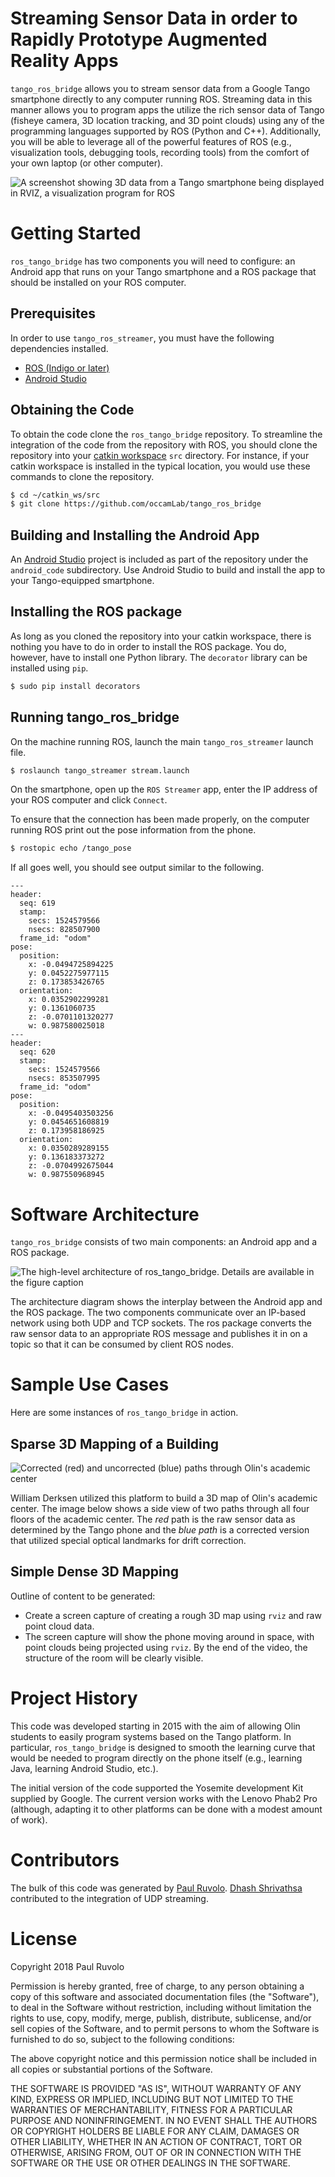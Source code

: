 # Streaming Sensor Data in order to Rapidly Prototype Augmented Reality Apps

`tango_ros_bridge` allows you to stream sensor data from a Google Tango smartphone directly to any computer running ROS.  Streaming data in this manner allows you to program apps the utilize the rich sensor data of Tango (fisheye camera, 3D location tracking, and 3D point clouds) using any of the programming languages supported by ROS (Python and C++).  Additionally, you will be able to leverage all of the powerful features of ROS (e.g., visualization tools, debugging tools, recording tools) from the comfort of your own laptop (or other computer).

![A screenshot showing 3D data from a Tango smartphone being displayed in RVIZ, a visualization program for ROS](images/tango_ros_bridge_screenshot_1.png)

# Getting Started
`ros_tango_bridge` has two components you will need to configure: an Android app that runs on your Tango smartphone and a ROS package that should be installed on your ROS computer.

## Prerequisites

In order to use `tango_ros_streamer`, you must have the following dependencies installed.
* [ROS (Indigo or later)](http://wiki.ros.org/ROS/Installation)
* [Android Studio](https://developer.android.com/studio/index.html)

## Obtaining the Code

To obtain the code clone the `ros_tango_bridge` repository.  To streamline the integration of the code from the repository with ROS, you should clone the repository into your [catkin workspace](http://wiki.ros.org/catkin/Tutorials/create_a_workspace) `src` directory.  For instance, if your catkin workspace is installed in the typical location, you would use these commands to clone the repository.

``` bash
$ cd ~/catkin_ws/src
$ git clone https://github.com/occamLab/tango_ros_bridge
```

## Building and Installing the Android App

An [Android Studio](https://developer.android.com/studio/index.html) project is included as part of the repository under the `android_code` subdirectory.  Use Android Studio to build and install the app to your Tango-equipped smartphone.

## Installing the ROS package

As long as you cloned the repository into your catkin workspace, there is nothing you have to do in order to install the ROS package.  You do, however, have to install one Python library.  The `decorator` library can be installed using `pip`.

``` bash
$ sudo pip install decorators
```

## Running tango_ros_bridge

On the machine running ROS, launch the main `tango_ros_streamer` launch file.
``` bash
$ roslaunch tango_streamer stream.launch
```

On the smartphone, open up the `ROS Streamer` app, enter the IP address of your ROS computer and click `Connect`.

To ensure that the connection has been made properly, on the computer running ROS print out the pose information from the phone.
``` bash
$ rostopic echo /tango_pose
```

If all goes well, you should see output similar to the following.

```
---
header:
  seq: 619
  stamp:
    secs: 1524579566
    nsecs: 828507900
  frame_id: "odom"
pose:
  position:
    x: -0.0494725894225
    y: 0.0452275977115
    z: 0.173853426765
  orientation:
    x: 0.0352902299281
    y: 0.1361060735
    z: -0.0701101320277
    w: 0.987580025018
---
header:
  seq: 620
  stamp:
    secs: 1524579566
    nsecs: 853507995
  frame_id: "odom"
pose:
  position:
    x: -0.0495403503256
    y: 0.0454651608819
    z: 0.173958186925
  orientation:
    x: 0.0350289289155
    y: 0.136183373272
    z: -0.0704992675044
    w: 0.987550968945
```

# Software Architecture

`tango_ros_bridge` consists of two main components: an Android app and a ROS package.

![The high-level architecture of ros_tango_bridge.  Details are available in the figure caption](images/tango_ros_bridge_architecture.png)

The architecture diagram shows the interplay between the Android app and the ROS package.  The two components communicate over an IP-based network using both UDP and TCP sockets.  The ros package converts the raw sensor data to an appropriate ROS message and publishes it in on a topic so that it can be consumed by client ROS nodes.

# Sample Use Cases
Here are some instances of `ros_tango_bridge` in action.

## Sparse 3D Mapping of a Building

![Corrected (red) and uncorrected (blue) paths through Olin's academic center](images/ac_map.jpg)

William Derksen utilized this platform to build a 3D map of Olin's academic center.  The image below shows a side view of two paths through all four floors of the academic center.  The *red* path is the raw sensor data as determined by the Tango phone and the *blue path* is a corrected version that utilized special optical landmarks for drift correction.

## Simple Dense 3D Mapping

Outline of content to be generated:
* Create a screen capture of creating a rough 3D map using `rviz` and raw point cloud data.
* The screen capture will show the phone moving around in space, with point clouds being projected using `rviz`. By the end of the video, the structure of the room will be clearly visible.

# Project History

This code was developed starting in 2015 with the aim of allowing Olin students to easily program systems based on the Tango platform.  In particular, `ros_tango_bridge` is designed to smooth the learning curve that would be needed to program directly on the phone itself (e.g., learning Java, learning Android Studio, etc.).

The initial version of the code supported the Yosemite development Kit supplied by Google.  The current version works with the Lenovo Phab2 Pro (although, adapting it to other platforms can be done with a modest amount of work).

# Contributors
The bulk of this code was generated by [Paul Ruvolo](https://github.com/paulruvolo).   [Dhash Shrivathsa](https://github.com/DhashS) contributed to the integration of UDP streaming.

# License
Copyright 2018 Paul Ruvolo

Permission is hereby granted, free of charge, to any person obtaining a copy of this software and associated documentation files (the "Software"), to deal in the Software without restriction, including without limitation the rights to use, copy, modify, merge, publish, distribute, sublicense, and/or sell copies of the Software, and to permit persons to whom the Software is furnished to do so, subject to the following conditions:

The above copyright notice and this permission notice shall be included in all copies or substantial portions of the Software.

THE SOFTWARE IS PROVIDED "AS IS", WITHOUT WARRANTY OF ANY KIND, EXPRESS OR IMPLIED, INCLUDING BUT NOT LIMITED TO THE WARRANTIES OF MERCHANTABILITY, FITNESS FOR A PARTICULAR PURPOSE AND NONINFRINGEMENT. IN NO EVENT SHALL THE AUTHORS OR COPYRIGHT HOLDERS BE LIABLE FOR ANY CLAIM, DAMAGES OR OTHER LIABILITY, WHETHER IN AN ACTION OF CONTRACT, TORT OR OTHERWISE, ARISING FROM, OUT OF OR IN CONNECTION WITH THE SOFTWARE OR THE USE OR OTHER DEALINGS IN THE SOFTWARE.
